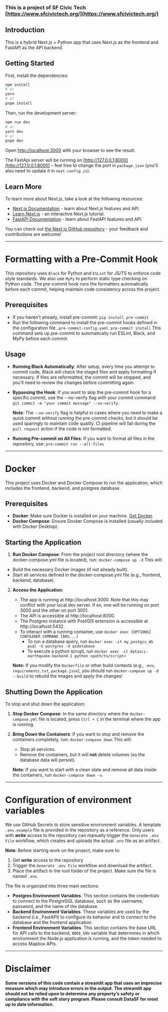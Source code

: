 ### This is a project of SF Civic Tech [https://www.sfcivictech.org/](https://www.sfcivictech.org/)

## Introduction

This is a hybrid Next.js + Python app that uses Next.js as the frontend and FastAPI as the API backend.

## Getting Started

First, install the dependencies:

```bash
npm install
# or
yarn
# or
pnpm install
```

Then, run the development server:

```bash
npm run dev
# or
yarn dev
# or
pnpm dev
```

Open [http://localhost:3000](http://localhost:3000) with your browser to see the result.

The FastApi server will be running on [http://127.0.0.1:8000](http://127.0.0.1:8000) – feel free to change the port in `package.json` (you'll also need to update it in `next.config.js`).

## Learn More

To learn more about Next.js, take a look at the following resources:

- [Next.js Documentation](https://nextjs.org/docs) - learn about Next.js features and API.
- [Learn Next.js](https://nextjs.org/learn) - an interactive Next.js tutorial.
- [FastAPI Documentation](https://fastapi.tiangolo.com/) - learn about FastAPI features and API.

You can check out [the Next.js GitHub repository](https://github.com/vercel/next.js/) - your feedback and contributions are welcome!

---

# Formatting with a Pre-Commit Hook

This repository uses `Black` for Python and `ESLint` for JS/TS to enforce code style standards. We also use `MyPy` to perform static type checking on Python code. The pre-commit hook runs the formatters automatically before each commit, helping maintain code consistency across the project.

## Prerequisites

- If you haven't already, install pre-commit:
  `pip install pre-commit`
- Run the following command to install the pre-commit hooks defined in the configuration file `.pre-commit-config.yaml`:
  `pre-commit install`
  This command sets up pre-commit to automatically run ESLint, Black, and MyPy before each commit.

## Usage

- **Running Black Automatically**: After setup, every time you attempt to commit code, Black will check the staged files and apply formatting if necessary. If files are reformatted, the commit will be stopped, and you’ll need to review the changes before committing again.
- **Bypassing the Hook**: If you want to skip the pre-commit hook for a specific commit, use the --no-verify flag with your commit command:
  `git commit -m "your commit message" --no-verify`.

  **Note**: The `--no-verify` flag is helpful in cases where you need to make a quick commit without running the pre-commit checks, but it should be used sparingly to maintain code quality. CI pipeline will fail during the `pull request` action if the code is not formatted.

- **Running Pre-commit on All Files**: If you want to format all files in the repository, use:
  `pre-commit run --all-files`

---

# Docker

This project uses Docker and Docker Compose to run the application, which includes the frontend, backend, and postgres database.

## Prerequisites

- **Docker**: Make sure Docker is installed on your machine. [Get Docker](https://docs.docker.com/get-docker/).
- **Docker Compose**: Ensure Docker Compose is installed (usually included with Docker Desktop).

## Starting the Application

1. **Run Docker Compose**: From the project root directory (where the docker-compose.yml file is located), run:
   `docker-compose up -d`
   This will:

- Build the necessary Docker images (if not already built).
- Start all services defined in the docker-compose.yml file (e.g., frontend, backend, database).

2.  **Access the Application**:

    - The app is running at http://localhost:3000. Note that this may conflict with your local dev server. If so, one will be running on port 3000 and the other on port 3001.
    - The API is accessible at http://localhost:8000.
    - The Postgres instance with PostGIS extension is accessible at http://localhost:5432.
    - To interact with a running container, use `docker exec [OPTIONS] CONTAINER COMMAND [ARG...]`
      - To run a database query, run `docker exec -it my_postgis_db psql -U postgres -d qsdatabase`
      - To execute a python scrupt, run `docker exec -it datasci-earthquake-backend-1 python <path/to/script>`

    **Note:** If you modify the `Dockerfile` or other build contexts (e.g., `.env`, `requirements.txt`, `package.json`), you should run `docker-compose up -d --build` to rebuild the images and apply the changes!

## Shutting Down the Application

To stop and shut down the application:

1.  **Stop Docker Compose**: In the same directory where the `docker-compose.yml` file is located, press `Ctrl + C` in the terminal where the app is running.

2.  **Bring Down the Containers**: If you want to stop and remove the containers completely, run:
    `docker-compose down`
    This will:

    - Stop all services.
    - Remove the containers, but it will **not** delete volumes (so the database data will persist).

    **Note:** If you want to start with a clean slate and remove all data inside the containers, run `docker-compose down -v`.

---

# Configuration of environment variables

We use GitHub Secrets to store sensitive environment variables. A template `.env.example` file is provided in the repository as a reference. Only users with **write** access to the repository can manually trigger the `Generate .env File` workflow, which creates and uploads the actual `.env` file as an artifact.

**Note**: Before starting work on the project, make sure to:

1. Get **write** access to the repository
2. Trigger the `Generate .env File` workflow and download the artifact.
3. Place the artifact in the root folder of the project. Make sure the file is named `.env`.

The file is organized into three main sections:

- **Postgres Environment Variables**. This section contains the credentials to connect to the PostgreSQL database, such as the username, password, and the name of the database.
- **Backend Environment Variables**. These variables are used by the backend (i.e., FastAPI) to configure its behavior and to connect to the database and the frontend application.
- **Frontend Environment Variables**. This section contains the base URL for API calls to the backend, `NODE_ENV` variable that determines in which environment the Node.js application is running, and the token needed to access Mapbox APIs.

---

# Disclaimer

#### Some versions of this code contain a streamlit app that uses an imprecise measure which may introduce errors in the output. The streamlit app should not be relied upon to determine any property’s safety or compliance with the soft story program. Please consult DataSF for most up to date information.
